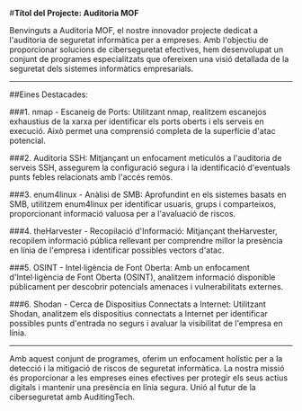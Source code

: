 #**Títol del Projecte: Auditoria MOF**

Benvinguts a Auditoria MOF, el nostre innovador projecte dedicat a l'auditoria de seguretat informàtica per a empreses. Amb l'objectiu de proporcionar solucions de ciberseguretat efectives, hem desenvolupat un conjunt de programes especialitzats que ofereixen una visió detallada de la seguretat dels sistemes informàtics empresarials.

---------------------------------------------------------------

##Eines Destacades:

###1. nmap - Escaneig de Ports:
  Utilitzant nmap, realitzem escanejos exhaustius de la xarxa per identificar els ports oberts i els serveis en execució. Això permet una comprensió completa de la superfície d'atac potencial.

###2. Auditoria SSH:
  Mitjançant un enfocament meticulós a l'auditoria de serveis SSH, assegurem la configuració segura i la identificació d'eventuals punts febles relacionats amb l'accés remòs.

###3. enum4linux - Anàlisi de SMB:
  Aprofundint en els sistemes basats en SMB, utilitzem enum4linux per identificar usuaris, grups i comparteixos, proporcionant informació valuosa per a l'avaluació de riscos.

###4. theHarvester - Recopilació d'Informació:
  Mitjançant theHarvester, recopilem informació pública rellevant per comprendre millor la presència en línia de l'empresa i identificar possibles vectors d'atac.

###5. OSINT - Intel·ligència de Font Oberta:
  Amb un enfocament d'Intel·ligència de Font Oberta (OSINT), analitzem informació disponible públicament per descobrir potencials amenaces i vulnerabilitats externes.

###6. Shodan - Cerca de Dispositius Connectats a Internet:
  Utilitzant Shodan, analitzem els dispositius connectats a Internet per identificar possibles punts d'entrada no segurs i avaluar la visibilitat de l'empresa en línia.

-------------------------------------------------------------


   Amb aquest conjunt de programes, oferim un enfocament holístic per a la detecció i la mitigació de riscos de seguretat informàtica. La nostra missió és proporcionar a les empreses eines efectives per protegir els seus actius digitals i mantenir una presència en línia segura. Unió al futur de la ciberseguretat amb AuditingTech.

